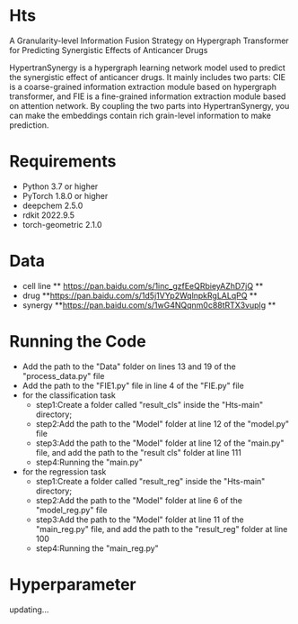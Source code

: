 # Hts
A Granularity-level Information Fusion Strategy on Hypergraph Transformer for Predicting Synergistic Effects of Anticancer Drugs

HypertranSynergy is a hypergraph learning network model used to predict the synergistic effect of anticancer drugs. 
It mainly includes two parts: CIE is a coarse-grained information extraction module based on hypergraph transformer, 
and FIE is a fine-grained information extraction module based on attention network. By coupling the two parts into HypertranSynergy, 
you can make the embeddings contain rich grain-level information to make prediction.

# Requirements 
 * Python 3.7 or higher 
 * PyTorch 1.8.0 or higher 
 * deepchem 2.5.0
 * rdkit 2022.9.5
 * torch-geometric 2.1.0

# Data 
 * cell line
   ** https://pan.baidu.com/s/1inc_gzfEeQRbieyAZhD7jQ
   **
 * drug
   **https://pan.baidu.com/s/1d5j1VYp2WqlnpkRgLALqPQ
   **
 * synergy
   **https://pan.baidu.com/s/1wG4NQqnm0c88tRTX3vuplg
   **

# Running the Code 
 * Add the path to the "Data" folder on lines 13 and 19 of the "process_data.py" file
 * Add the path to the "FIE1.py" file in line 4 of the "FIE.py" file
 * for the classification task 
   * step1:Create a folder called "result_cls" inside the "Hts-main" directory;
   * step2:Add the path to the "Model" folder at line 12 of the "model.py" file
   * step3:Add the path to the "Model" folder at line 12 of the "main.py" file, and add the path to the "result cls" folder at line 111
   * step4:Running the "main.py"
 * for the regression task
   * step1:Create a folder called "result_reg" inside the "Hts-main" directory;
   * step2:Add the path to the "Model" folder at line 6 of the "model_reg.py" file
   * step3:Add the path to the "Model" folder at line 11 of the "main_reg.py" file, and add the path to the "result_reg" folder at line 100
   * step4:Running the "main_reg.py"
  
# Hyperparameter
  updating...

